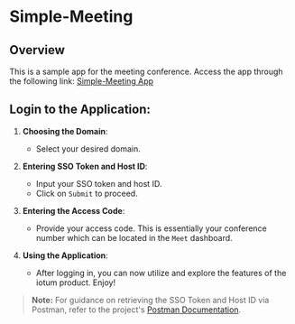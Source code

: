 # Simple-Meeting

## Overview
This is a sample app for the meeting conference. Access the app through the following link: 
[Simple-Meeting App](https://iotum.github.io/iotum-samples/simple-meeting/)
## Login to the Application:

1. **Choosing the Domain**:
   - Select your desired domain.

2. **Entering SSO Token and Host ID**:
   - Input your SSO token and host ID.
   - Click on `Submit` to proceed.

3. **Entering the Access Code**:
   - Provide your access code. This is essentially your conference number which can be located in the `Meet` dashboard.

4. **Using the Application**:
   - After logging in, you can now utilize and explore the features of the iotum product. Enjoy!

> **Note:** For guidance on retrieving the SSO Token and Host ID via Postman, refer to the project's [Postman Documentation](https://github.com/iotum/iotum-samples/wiki/Get-SSO-Token-and-Host-ID-from-Postman).

